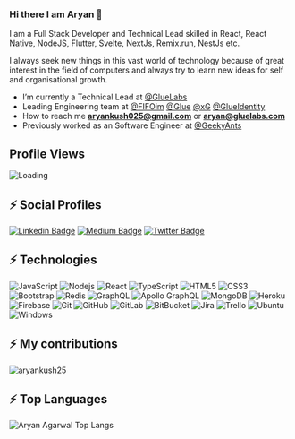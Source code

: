 ### Hi there I am Aryan 👋

I am a Full Stack Developer and Technical Lead skilled in React, React Native, NodeJS, Flutter, Svelte, NextJs, Remix.run, NestJs etc.

I always seek new things in this vast world of technology because of great interest in the field of computers and always try to learn new ideas for self and organisational growth.


- I’m currently a Technical Lead at [@GlueLabs](https://gluelabs.com/)
- Leading Engineering team at [@FIFOim](https://fifo.im/) [@Glue](https://glue.is/) [@xG](https://x.glue.is/) [@GlueIdentity](https://id.glue.is/)
- How to reach me **aryankush025@gmail.com** or **aryan@gluelabs.com**
- Previously worked as an Software Engineer at [@GeekyAnts](https://geekyants.com/)

## Profile Views
<img align="left" src = "https://profile-counter.glitch.me/aryankush25/count.svg" alt ="Loading"> <br>

## ⚡ Social Profiles

[![Linkedin Badge](https://img.shields.io/badge/-aryankush25-blue?style=flat-square&logo=Linkedin&logoColor=white&link=https://www.linkedin.com/in/aryankush25/)](https://www.linkedin.com/in/aryankush25/)
[![Medium Badge](https://img.shields.io/badge/-@aryankush25-03a57a?style=flat-square&labelColor=000000&logo=Medium&link=https://medium.com/@aryankush25/)](https://medium.com/@aryankush25)
[![Twitter Badge](https://img.shields.io/badge/-@aryankush25-15202B?style=flat-square&labelColor=white&logo=Twitter&link=https://twitter.com/aryankush25)](https://twitter.com/aryankush25)

## ⚡ Technologies

![JavaScript](https://img.shields.io/badge/-JavaScript-black?style=flat-square&logo=javascript)
![Nodejs](https://img.shields.io/badge/-Nodejs-black?style=flat-square&logo=Node.js)
![React](https://img.shields.io/badge/-React-black?style=flat-square&logo=react)
![TypeScript](https://img.shields.io/badge/-TypeScript-007ACC?style=flat-square&logo=typescript)
![HTML5](https://img.shields.io/badge/-HTML5-E34F26?style=flat-square&logo=html5&logoColor=white)
![CSS3](https://img.shields.io/badge/-CSS3-1572B6?style=flat-square&logo=css3)
![Bootstrap](https://img.shields.io/badge/-Bootstrap-563D7C?style=flat-square&logo=bootstrap)
![Redis](https://img.shields.io/badge/-Redis-black?style=flat-square&logo=Redis)
![GraphQL](https://img.shields.io/badge/-GraphQL-E10098?style=flat-square&logo=graphql)
![Apollo GraphQL](https://img.shields.io/badge/-Apollo%20GraphQL-311C87?style=flat-square&logo=apollo-graphql)
![MongoDB](https://img.shields.io/badge/-MongoDB-black?style=flat-square&logo=mongodb)
![Heroku](https://img.shields.io/badge/-Heroku-430098?style=flat-square&logo=heroku)
![Firebase](https://img.shields.io/badge/-Firebase-black?style=flat-square&logo=firebase)
![Git](https://img.shields.io/badge/-Git-black?style=flat-square&logo=git)
![GitHub](https://img.shields.io/badge/-GitHub-181717?style=flat-square&logo=github)
![GitLab](https://img.shields.io/badge/-GitLab-FCA121?style=flat-square&logo=gitlab)
![BitBucket](https://img.shields.io/badge/-BitBucket-darkblue?style=flat-square&logo=bitbucket)
![Jira](https://img.shields.io/badge/-jira-black?style=flat-square&logo=jira)
![Trello](https://img.shields.io/badge/-Trello-black?style=flat-square&logo=trello)
![Ubuntu](https://img.shields.io/badge/-Ubuntu-black?style=flat-square&logo=ubuntu)
![Windows](https://img.shields.io/badge/-Windows-black?style=flat-square&logo=windows)

<!-- ## ⚡ My Stats

<p align="left"> <a href="https://github.com/ryo-ma/github-profile-trophy"><img src="https://github-profile-trophy.vercel.app/?username=aryankush25" alt="aryankush25" /></a> </p> -->

## ⚡ My contributions

<p><img align="center" src="https://github-readme-streak-stats.herokuapp.com/?user=aryankush25&" alt="aryankush25" /></p>

<!-- ## ⚡ My contributions graph

[![my github activity graph](https://activity-graph.herokuapp.com/graph?username=aryankush25&theme=redical)](https://github.com/aryankush25/github-readme-activity-graph) -->


## ⚡ Top Languages

<p><img align="left" src="https://github-readme-stats.vercel.app/api/top-langs/?username=aryankush25&layout=compact&hide=html" alt="Aryan Agarwal Top Langs" /></p>

